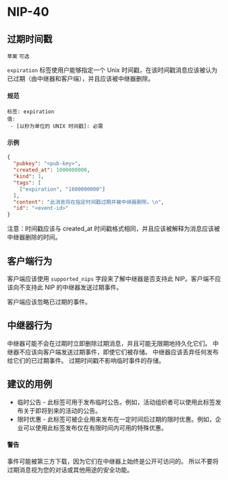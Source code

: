 NIP-40
======

过期时间戳
--------------------

`草案` `可选`

`expiration` 标签使用户能够指定一个 Unix 时间戳，在该时间戳消息应该被认为已过期（由中继器和客户端），并且应该被中继器删除。

#### 规范

```
标签: expiration
值:
 - [以秒为单位的 UNIX 时间戳]: 必需
```

#### 示例

```json
{
  "pubkey": "<pub-key>",
  "created_at": 1000000000,
  "kind": 1,
  "tags": [
    ["expiration", "1600000000"]
  ],
  "content": "此消息将在指定时间戳过期并被中继器删除。\n",
  "id": "<event-id>"
}
```

注意：时间戳应该与 created_at 时间戳格式相同，并且应该被解释为消息应该被中继器删除的时间。

客户端行为
---------------

客户端应该使用 `supported_nips` 字段来了解中继器是否支持此 NIP。客户端不应该向不支持此 NIP 的中继器发送过期事件。

客户端应该忽略已过期的事件。

中继器行为
--------------

中继器可能不会在过期时立即删除过期消息，并且可能无限期地持久化它们。
中继器不应该向客户端发送过期事件，即使它们被存储。
中继器应该丢弃任何发布给它们的已过期事件。
过期时间戳不影响临时事件的存储。

建议的用例
-------------------

* 临时公告 - 此标签可用于发布临时公告。例如，活动组织者可以使用此标签发布关于即将到来的活动的公告。
* 限时优惠 - 此标签可被企业用来发布在一定时间后过期的限时优惠。例如，企业可以使用此标签发布仅在有限时间内可用的特殊优惠。

#### 警告
事件可能被第三方下载，因为它们在中继器上始终是公开可访问的。
所以不要将过期消息视为您的对话或其他用途的安全功能。
